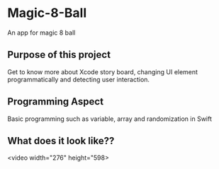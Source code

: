 # Magic-8-Ball
An app for magic 8 ball 

## Purpose of this project
Get to know more about Xcode story board, changing UI element programmatically and detecting user interaction.

## Programming Aspect
Basic programming such as variable, array and randomization in Swift

## What does it look like??
<video width="276" height="598>
  <source src="https://github.com/Helen-Noe/Magic-8-Ball/blob/main/Magic-8-ball.mov" type="video/mov">
</video>
